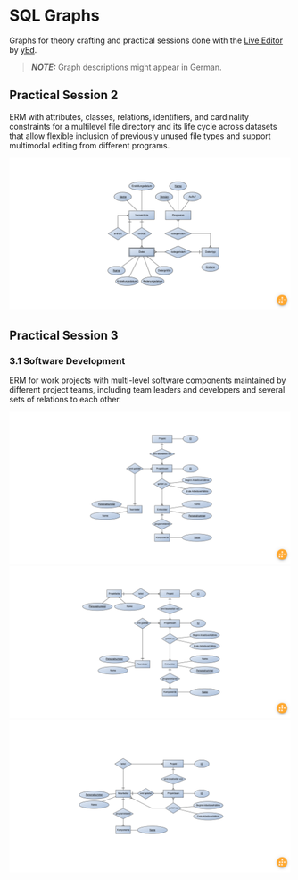 # SQL Graphs

Graphs for theory crafting and practical sessions done with the [Live Editor](https://www.yworks.com/yed-live/) by [yEd](https://www.yworks.com/products/yed).

> **_NOTE:_** Graph descriptions might appear in German.

## Practical Session 2

ERM with attributes, classes, relations, identifiers, and cardinality constraints for a multilevel file directory and its life cycle across datasets that allow flexible inclusion of previously unused file types and support multimodal editing from different programs.

![Diagram Screenshot Session 2](./img/practical_2.png)

## Practical Session 3

### 3.1 Software Development

ERM for work projects with multi-level software components maintained by different project teams, including team leaders and developers and several sets of relations to each other.

![Diagram Screenshot Session 3.1 a](./img/practical_3.1_a.png)
![Diagram Screenshot Session 3.1 b](./img/practical_3.1_b.png)
![Diagram Screenshot Session 3.1 c](./img/practical_3.1_c.png)
